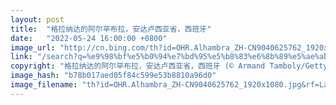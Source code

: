 ```yaml
---
layout: post
title:  "格拉纳达的阿尔罕布拉，安达卢西亚省，西班牙"
date:   "2022-05-24 16:00:00 +0800"
image_url: "http://cn.bing.com/th?id=OHR.Alhambra_ZH-CN9040625762_1920x1080.jpg&rf=LaDigue_1920x1080.jpg&pid=hp"
link: "/search?q=%e9%98%bf%e5%b0%94%e7%bd%95%e5%b8%83%e6%8b%89%e5%ae%ab&form=hpcapt&mkt=zh-cn"
copyright: "格拉纳达的阿尔罕布拉，安达卢西亚省，西班牙 (© Armand Tamboly/Getty Images)"
image_hash: "b78b017aed05f84c599e53b8810a96d0"
image_filename: "th?id=OHR.Alhambra_ZH-CN9040625762_1920x1080.jpg&rf=LaDigue_1920x1080.jpg&pid=hp"
---
```

